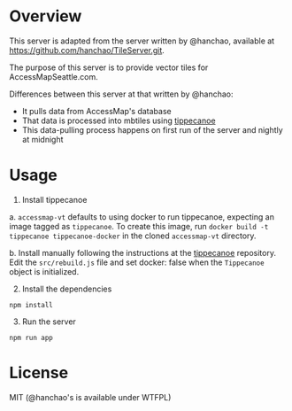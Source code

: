 # Overview

This server is adapted from the server written by @hanchao, available at
https://github.com/hanchao/TileServer.git.

The purpose of this server is to provide vector tiles for AccessMapSeattle.com.

Differences between this server at that written by @hanchao:

- It pulls data from AccessMap's database
- That data is processed into mbtiles using
  [tippecanoe](https://github.com/mapbox/tippecanoe)
- This data-pulling process happens on first run of the server and nightly at
  midnight

# Usage

1. Install tippecanoe

a. `accessmap-vt` defaults to using docker to run tippecanoe, expecting an
image tagged as `tippecanoe`. To create this image, run
`docker build -t tippecanoe tippecanoe-docker` in the cloned `accessmap-vt`
directory.

b. Install manually following the instructions at the
[tippecanoe](https://github.com/mapbox/tippecanoe) repository. Edit the
`src/rebuild.js` file and set docker: false when the `Tippecanoe` object is
initialized.

2. Install the dependencies

`npm install`

3. Run the server

`npm run app`

# License

MIT (@hanchao's is available under WTFPL)
